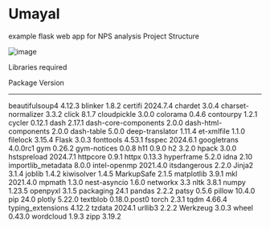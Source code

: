 # Umayal
example flask web app for NPS analysis
Project Structure 

![image](https://github.com/user-attachments/assets/3d6c38fc-9459-4785-9826-89dbc0d00631)

Libraries required 

Package              Version
-------------------- ------------
beautifulsoup4       4.12.3
blinker              1.8.2
certifi              2024.7.4
chardet              3.0.4
charset-normalizer   3.3.2
click                8.1.7
cloudpickle          3.0.0
colorama             0.4.6
contourpy            1.2.1
cycler               0.12.1
dash                 2.17.1
dash-core-components 2.0.0
dash-html-components 2.0.0
dash-table           5.0.0
deep-translator      1.11.4
et-xmlfile           1.1.0
filelock             3.15.4
Flask                3.0.3
fonttools            4.53.1
fsspec               2024.6.1
googletrans          4.0.0rc1
gym                  0.26.2
gym-notices          0.0.8
h11                  0.9.0
h2                   3.2.0
hpack                3.0.0
hstspreload          2024.7.1
httpcore             0.9.1
httpx                0.13.3
hyperframe           5.2.0
idna                 2.10
importlib_metadata   8.0.0
intel-openmp         2021.4.0
itsdangerous         2.2.0
Jinja2               3.1.4
joblib               1.4.2
kiwisolver           1.4.5
MarkupSafe           2.1.5
matplotlib           3.9.1
mkl                  2021.4.0
mpmath               1.3.0
nest-asyncio         1.6.0
networkx             3.3
nltk                 3.8.1
numpy                1.23.5
openpyxl             3.1.5
packaging            24.1
pandas               2.2.2
patsy                0.5.6
pillow               10.4.0
pip                  24.0
plotly               5.22.0
textblob             0.18.0.post0
torch                2.3.1
tqdm                 4.66.4
typing_extensions    4.12.2
tzdata               2024.1
urllib3              2.2.2
Werkzeug             3.0.3
wheel                0.43.0
wordcloud            1.9.3
zipp                 3.19.2

